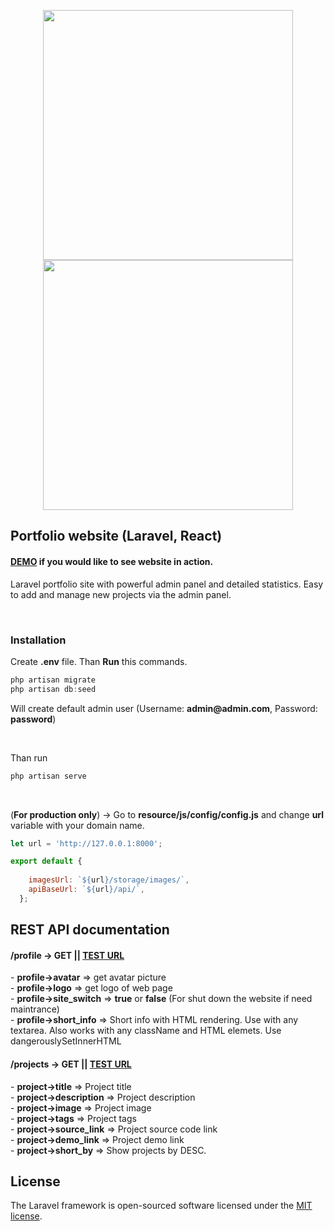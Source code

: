 <p align="center"><span><a href="https://laravel.com" target="_blank"><img src="https://raw.githubusercontent.com/laravel/art/master/logo-lockup/5%20SVG/2%20CMYK/1%20Full%20Color/laravel-logolockup-cmyk-red.svg" width="400"></a><img src="https://www.metaltoad.com/sites/default/files/styles/large_personal_photo_870x500_/public/2020-05/react-js-blog-header.png?itok=VbfDeSgJ" width="400"></span></p>

## Portfolio website (Laravel, React)

<h4><a href="https://stefancoding.com/" target="_blank">DEMO</a> if you would like to see website in action.</h4>

<p>Laravel portfolio site with powerful admin panel and detailed statistics. Easy to add and manage new projects via the admin panel.<p><br>
    <h3>Installation</h3>
<p>Create <b>.env</b> file. Than <b>Run</b> this commands.</b></p>  

```javascript
php artisan migrate
php artisan db:seed
```

<p>Will create default admin user (Username: <b>admin@admin.com</b>, Password: <b>password</b>)</p>
<br>


<p>Than run</p>

```javascript
php artisan serve
```
<br>
<p>(<b>For production only</b>) -> Go to <b>resource/js/config/config.js</b> and change <b>url</b> variable with your domain name. </p>

```javascript
let url = 'http://127.0.0.1:8000';

export default {
  
    imagesUrl: `${url}/storage/images/`,
    apiBaseUrl: `${url}/api/`,
  };
```

## REST API documentation

<h4>/profile -> GET || <a href="https://stefancoding.com/api/profile" target="_blank">TEST URL</a></h4>
    - <b>profile->avatar</b> => get avatar picture<br>
    - <b>profile->logo</b> => get logo of web page<br>
    - <b>profile->site_switch</b> => <b>true</b> or <b>false</b> (For shut down the website if need maintrance) <br>
    - <b>profile->short_info</b> => Short info with HTML rendering. Use with any textarea. Also works with any className
                                         and HTML elemets. Use <span class="inline-code">dangerouslySetInnerHTML</span><br>

<h4>/projects -> GET || <a href="https://stefancoding.com/api/projects" target="_blank">TEST URL</a></h4>
    - <b>project->title</b> => Project title<br>
    - <b>project->description</b> => Project description<br>
    - <b>project->image</b> => Project image<br>
    - <b>project->tags</b> => Project tags<br>
    - <b>project->source_link</b> => Project source code link<br>
    - <b>project->demo_link</b> => Project demo link<br>
    - <b>project->short_by</b> => Show projects by DESC.<br>

## License

The Laravel framework is open-sourced software licensed under the [MIT license](https://opensource.org/licenses/MIT).
